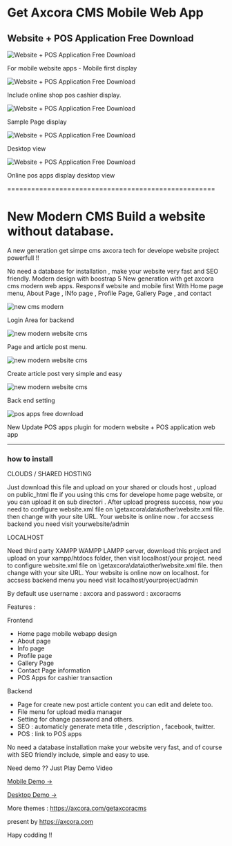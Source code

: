 # Get Axcora CMS Mobile Web App 

## Website + POS Application Free Download

![Website + POS Application Free Download](https://a.fsdn.com/con/app/proj/mobilewebapp/screenshots/Screenshot_2021-01-27%20Get%20Axcora%20CMS%281%29.png/max/max/1)

For mobile website apps - Mobile first display

![Website + POS Application Free Download](https://a.fsdn.com/con/app/proj/mobilewebapp/screenshots/Screenshot_2021-01-27%20Get%20Axcora%20POS%20plugins.png/max/max/1)

Include online shop pos cashier display.

![Website + POS Application Free Download](https://a.fsdn.com/con/app/proj/mobilewebapp/screenshots/Screenshot_2021-01-27%20Profile.png/max/max/1)

Sample Page display

![Website + POS Application Free Download](https://a.fsdn.com/con/app/proj/mobilewebapp/screenshots/Screenshot_2021-01-27%20Get%20Axcora%20CMS%282%29.png/max/max/1)

Desktop view

![Website + POS Application Free Download](https://a.fsdn.com/con/app/proj/mobilewebapp/screenshots/freepointofsaleapp.png/max/max/1)

Online pos apps display desktop view

 
====================================================

# New Modern CMS Build a website without database.

A new generation get simpe cms axcora tech for develope website project powerfull !!

No need a database for installation , make your website very fast and SEO friendly.
Modern design with boostrap 5
New generation with get axcora cms modern web apps.
Responsif website and mobile first
With Home page menu, About Page , INfo page , Profile Page, Gallery Page , and contact

![new cms modern](https://a.fsdn.com/con/app/proj/modernwebsitecms/screenshots/New%20CMS%20modern%20website%20SEO%20%286%29.png/max/max/1)

Login Area for backend

![new modern website cms](https://a.fsdn.com/con/app/proj/getaxcoracms/screenshots/New%20CMS%20modern%20website%20SEO%20%285%29.png/max/max/1)

Page and article post menu.

![new modern website cms](https://a.fsdn.com/con/app/proj/getaxcoracms/screenshots/New%20CMS%20modern%20website%20SEO%20%284%29.png/max/max/1)

Create article post very simple and easy

![new modern website cms](https://a.fsdn.com/con/app/proj/getaxcoracms/screenshots/New%20CMS%20modern%20website%20SEO%20%282%29.png/max/max/1)

Back end setting

![pos apps free download](https://1.bp.blogspot.com/-oAJGBpB86I4/YBDnCo2tn7I/AAAAAAAAMo4/2uUQrJaYJcwYk1O9gMmIP5sL0kh6tDV9gCLcBGAsYHQ/s1372/Screenshot_2021-01-27%2BMobile%2BWeb%2BApps%2B%25C2%25BB%2BSupport.png)

New Update POS apps plugin for modern website + POS application web app

 -----------------------------------------------------------------
### how to install

CLOUDS / SHARED HOSTING

Just download this file and upload on your shared or clouds host , upload on public_html fle if you using this cms for develope home page website, or you can upload it on sub directori .
After upload progress success, now you need to configure website.xml file on \getaxcora\data\other\website.xml file. then change <SITEURL><![CDATA[http://localhost/getaxcoracms/]]></SITEURL> with your site URL.
Your website is online now . for accsess backend you need visit yourwebsite/admin

LOCALHOST

Need third party XAMPP WAMPP LAMPP server, download this project and upload on your xampp/htdocs folder, then visit localhost/your project. need to configure website.xml file on \getaxcora\data\other\website.xml file. then change <SITEURL><![CDATA[http://localhost/getaxcoracms/]]></SITEURL> with your site URL.
Your website is online now on localhost. for accsess backend menu you need visit localhost/yourproject/admin

By default use username : axcora and password : axcoracms

Features :

Frontend
+ Home page mobile webapp design
+ About page
+ Info page 
+ Profile page
+ Gallery Page
+ Contact Page information
+ POS Apps for cashier transaction

Backend
+ Page for create new post article content you can edit and delete too.
+ File menu for upload media manager
+ Setting for change password and others.
+ SEO : automaticly generate meta title , description , facebook, twitter.
+ POS : link to POS apps

No need a database installation make your website very fast, and of course with SEO friendly include, simple and easy to use.

Need demo ?? Just Play Demo Video 

[Mobile Demo →](https://youtu.be/yRjdiQ-I3Mg)
 
[Desktop Demo →](https://youtu.be/ASZEpa_g9I0)

More themes :
https://axcora.com/getaxcoracms

present by https://axcora.com

Hapy codding !!
